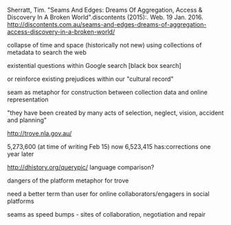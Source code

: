 Sherratt, Tim. "Seams And Edges: Dreams Of Aggregation, Access & Discovery In A Broken World".discontents (2015):. Web. 19 Jan. 2016. 
http://discontents.com.au/seams-and-edges-dreams-of-aggregation-access-discovery-in-a-broken-world/

collapse of time and space (historically not new)
using collections of metadata to search the web

existential questions within Google search [black box search]

or reinforce existing prejudices within our "cultural record"

seam as metaphor for construction between collection data and online representation

"they have been created by many acts of selection, neglect, vision, accident and planning"

http://trove.nla.gov.au/

5,273,600 (at time of writing Feb 15) now 6,523,415 has:corrections one year later

http://dhistory.org/querypic/
language comparison?

dangers of the platform metaphor for trove

need a better term than user for online collaborators/engagers in social platforms

seams as speed bumps - sites of collaboration, negotiation and repair



